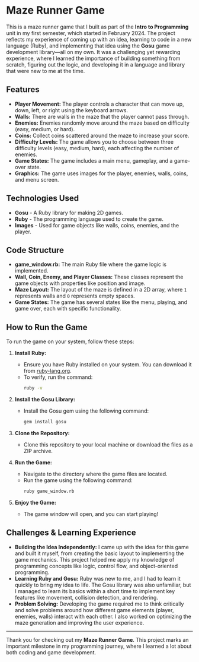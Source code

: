 # Maze Runner Game

This is a maze runner game that I built as part of the **Intro to Programming** unit in my first semester, which started in February 2024. The project reflects my experience of coming up with an idea, learning to code in a new language (Ruby), and implementing that idea using the **Gosu** game development library—all on my own. It was a challenging yet rewarding experience, where I learned the importance of building something from scratch, figuring out the logic, and developing it in a language and library that were new to me at the time.

## Features

- **Player Movement:** The player controls a character that can move up, down, left, or right using the keyboard arrows.
- **Walls:** There are walls in the maze that the player cannot pass through.
- **Enemies:** Enemies randomly move around the maze based on difficulty (easy, medium, or hard).
- **Coins:** Collect coins scattered around the maze to increase your score.
- **Difficulty Levels:** The game allows you to choose between three difficulty levels (easy, medium, hard), each affecting the number of enemies.
- **Game States:** The game includes a main menu, gameplay, and a game-over state.
- **Graphics:** The game uses images for the player, enemies, walls, coins, and menu screen.

## Technologies Used

- **Gosu** - A Ruby library for making 2D games.
- **Ruby** - The programming language used to create the game.
- **Images** - Used for game objects like walls, coins, enemies, and the player.

## Code Structure

- **game_window.rb:** The main Ruby file where the game logic is implemented.
- **Wall, Coin, Enemy, and Player Classes:** These classes represent the game objects with properties like position and image.
- **Maze Layout:** The layout of the maze is defined in a 2D array, where `1` represents walls and `0` represents empty spaces.
- **Game States:** The game has several states like the menu, playing, and game over, each with specific functionality.

## How to Run the Game

To run the game on your system, follow these steps:

1. **Install Ruby:**
   - Ensure you have Ruby installed on your system. You can download it from [ruby-lang.org](https://www.ruby-lang.org).
   - To verify, run the command:
     ```bash
     ruby -v
     ```

2. **Install the Gosu Library:**
   - Install the Gosu gem using the following command:
     ```bash
     gem install gosu
     ```

3. **Clone the Repository:**
   - Clone this repository to your local machine or download the files as a ZIP archive.

4. **Run the Game:**
   - Navigate to the directory where the game files are located.
   - Run the game using the following command:
     ```bash
     ruby game_window.rb
     ```

5. **Enjoy the Game:**
   - The game window will open, and you can start playing!

## Challenges & Learning Experience

- **Building the Idea Independently:** I came up with the idea for this game and built it myself, from creating the basic layout to implementing the game mechanics. This project helped me apply my knowledge of programming concepts like logic, control flow, and object-oriented programming.
- **Learning Ruby and Gosu:** Ruby was new to me, and I had to learn it quickly to bring my idea to life. The Gosu library was also unfamiliar, but I managed to learn its basics within a short time to implement key features like movement, collision detection, and rendering.
- **Problem Solving:** Developing the game required me to think critically and solve problems around how different game elements (player, enemies, walls) interact with each other. I also worked on optimizing the maze generation and improving the user experience.

---

Thank you for checking out my **Maze Runner Game**. This project marks an important milestone in my programming journey, where I learned a lot about both coding and game development.
